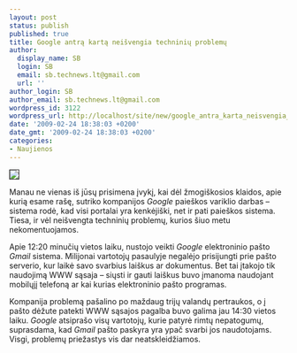 ```yaml
---
layout: post
status: publish
published: true
title: Google antrą kartą neišvengia techninių problemų
author:
  display_name: SB
  login: SB
  email: sb.technews.lt@gmail.com
  url: ''
author_login: SB
author_email: sb.technews.lt@gmail.com
wordpress_id: 3122
wordpress_url: http://localhost/site/new/google_antra_karta_neisvengia_techniniu_problemu/
date: '2009-02-24 18:38:03 +0200'
date_gmt: '2009-02-24 18:38:03 +0200'
categories:
- Naujienos
---
```

<div class="imgright"><img src="http://tbn1.google.com/images?q=tbn:2RZpSmDv5QY0tM:http://www.our-picks.com/wp-content/uploads/2007/04/gmail-logo-google-tm.jpg" border="1" /></div>
<p>Manau ne vienas iš jūsų prisimena įvykį, kai dėl žmogiškosios klaidos, apie kurią esame rašę, sutriko kompanijos <i>Google</i> paieškos variklio darbas – sistema rodė, kad visi portalai yra kenkėjiški, net ir pati paieškos sistema. Tiesa, ir vėl neišvengta techninių problemų, kurios šiuo metu nekomentuojamos.</p>
<p>Apie 12:20 minučių vietos laiku, nustojo veikti <i>Google</i> elektroninio pašto <i>Gmail</i> sistema. Milijonai vartotojų pasaulyje negalėjo prisijungti prie pašto serverio, kur laikė savo svarbius laiškus ar dokumentus. Bet tai įtakojo tik naudojimą WWW sąsaja – siųsti ir gauti laiškus buvo įmanoma naudojant mobilųjį telefoną ar kai kurias elektroninio pašto programas.</p>
<p>Kompanija problemą pašalino po maždaug trijų valandų pertraukos, o į pašto dėžute patekti WWW sąsajos pagalba buvo galima jau 14:30 vietos laiku. <i>Google</i> atsiprašo visų vartotojų, kurie patyrė rimtų nepatogumų, suprasdama, kad <i>Gmail</i> pašto paskyra yra ypač svarbi jos naudotojams. Visgi, problemų priežastys vis dar neatskleidžiamos.<br /></p>
